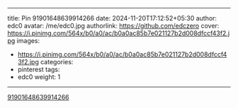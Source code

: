 
---
title: Pin 91901648639914266
date: 2024-11-20T17:12:52+05:30
author: edc0
avatar: /me/edc0.jpg
authorlink: https://github.com/edczero
cover: https://i.pinimg.com/564x/b0/a0/ac/b0a0ac85b7e021127b2d008dfccf43f2.jpg
images:
   - https://i.pinimg.com/564x/b0/a0/ac/b0a0ac85b7e021127b2d008dfccf43f2.jpg
categories:
  - pinterest
tags:
  - edc0
weight: 1
---

<!--more-->

[91901648639914266](https://in.pinterest.com/pin/91901648639914266/)

	